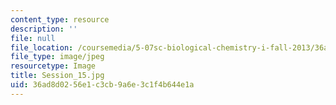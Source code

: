 ```yaml
---
content_type: resource
description: ''
file: null
file_location: /coursemedia/5-07sc-biological-chemistry-i-fall-2013/36ad8d0256e1c3cb9a6e3c1f4b644e1a_Session_15.jpg
file_type: image/jpeg
resourcetype: Image
title: Session_15.jpg
uid: 36ad8d02-56e1-c3cb-9a6e-3c1f4b644e1a
---
```

